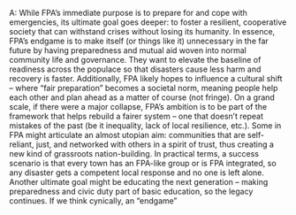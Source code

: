 A: While FPA’s immediate purpose is to prepare for and cope with emergencies, its ultimate goal goes deeper: to foster a resilient, cooperative society that can withstand crises without losing its humanity. In essence, FPA’s endgame is to make itself (or things like it) unnecessary in the far future by having preparedness and mutual aid woven into normal community life and governance. They want to elevate the baseline of readiness across the populace so that disasters cause less harm and recovery is faster. Additionally, FPA likely hopes to influence a cultural shift – where “fair preparation” becomes a societal norm, meaning people help each other and plan ahead as a matter of course (not fringe). On a grand scale, if there were a major collapse, FPA’s ambition is to be part of the framework that helps rebuild a fairer system – one that doesn’t repeat mistakes of the past (be it inequality, lack of local resilience, etc.). Some in FPA might articulate an almost utopian aim: communities that are self-reliant, just, and networked with others in a spirit of trust, thus creating a new kind of grassroots nation-building. In practical terms, a success scenario is that every town has an FPA-like group or is FPA integrated, so any disaster gets a competent local response and no one is left alone. Another ultimate goal might be educating the next generation – making preparedness and civic duty part of basic education, so the legacy continues. If we think cynically, an “endgame”